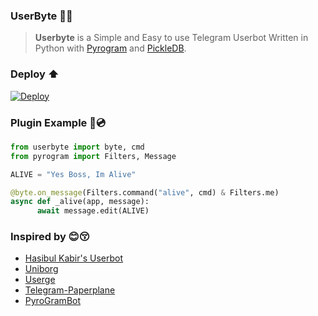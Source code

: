 ### UserByte 🤖🔥
>**Userbyte** is a Simple and Easy to use Telegram Userbot Written in Python with [Pyrogram](https://github.com/pyrogram/pyrogram) and [PickleDB](https://github.com/patx/pickledb).

### Deploy ⬆️
[![Deploy](https://telegra.ph/file/c86cf98eb752c398a36c7.png)](https://heroku.com/deploy)

### Plugin Example 💾💿
```python
from userbyte import byte, cmd
from pyrogram import Filters, Message

ALIVE = "Yes Boss, Im Alive"

@byte.on_message(Filters.command("alive", cmd) & Filters.me)
async def _alive(app, message):
      await message.edit(ALIVE)
```
### Inspired by 😊😚
* [Hasibul Kabir's Userbot](https://github.com/HasibulKabir/PyrogramTGuserbot)
* [Uniborg](https://github.com/SpEcHiDe/UniBorg)
* [Userge](https://github.com/UsergeTeam/Userge)
* [Telegram-Paperplane](https://github.com/RaphielGang/Telegram-Paperplane)
* [PyroGramBot](https://github.com/SpEcHiDe/PyroGramUserBot)
